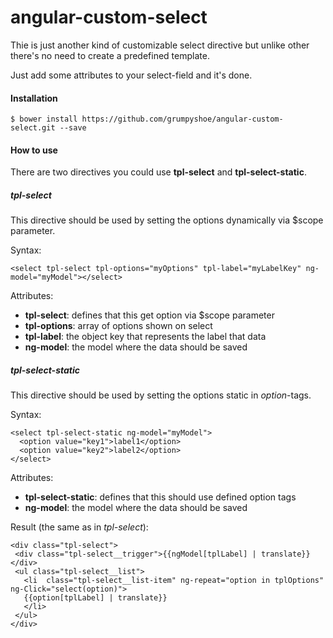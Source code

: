 # angular-custom-select

Thie is just another kind of customizable select directive but unlike other there's no need to create a predefined template.

Just add some attributes to your select-field and it's done.

#### Installation ##
```
$ bower install https://github.com/grumpyshoe/angular-custom-select.git --save
```

#### How to use ##
There are two directives you could use __tpl-select__ and __tpl-select-static__.

##### tpl-select ##
This directive should be used by setting the options dynamically via $scope parameter.

Syntax:
```
<select tpl-select tpl-options="myOptions" tpl-label="myLabelKey" ng-model="myModel"></select>
```

Attributes:
 * __tpl-select__: defines that this get option via $scope parameter
 * __tpl-options__: array of options shown on select
 * __tpl-label__: the object key that represents the label that data
 * __ng-model__: the model where the data should be saved

##### tpl-select-static ##
This directive should be used by setting the options static in _option_-tags.

Syntax:
```
<select tpl-select-static ng-model="myModel">
  <option value="key1">label1</option>
  <option value="key2">label2</option>
</select>
```

Attributes:
 * __tpl-select-static__: defines that this should use defined option tags
 * __ng-model__: the model where the data should be saved

Result (the same as in _tpl-select_):
 ```
<div class="tpl-select">
  <div class="tpl-select__trigger">{{ngModel[tplLabel] | translate}}</div>
  <ul class="tpl-select__list">
    <li  class="tpl-select__list-item" ng-repeat="option in tplOptions" ng-Click="select(option)">
    {{option[tplLabel] | translate}}
    </li>
  </ul>
</div>
```
